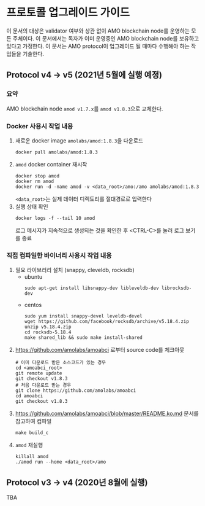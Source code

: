 # 프로토콜 업그레이드 가이드
이 문서의 대상은 validator 여부와 상관 없이 AMO blockchain node를 운영하는 모든
주체이다. 이 문서에서는 독자가 이미 운영중인 AMO blockchain node를 보유하고
있다고 가정한다. 이 문서는 AMO protocol이 업그레이드 될 때마다 수행해야 하는
작업들을 기술한다.

## Protocol v4 &rarr; v5 (2021년 5월에 실행 예정)
### 요약
AMO blockchain node `amod v1.7.x`를 `amod v1.8.3`으로 교체한다.
### Docker 사용시 작업 내용
1. 새로운 docker image `amolabs/amod:1.8.3`을 다운로드
   ```
   docker pull amolabs/amod:1.8.3
   ```
1. `amod` docker container 재시작
   ```
   docker stop amod
   docker rm amod
   docker run -d -name amod -v <data_root>/amo:/amo amolabs/amod:1.8.3
   ```
   `<data_root>`는 실제 데이터 디렉토리를 절대경로로 입력한다
1. 실행 상태 확인
   ```
   docker logs -f --tail 10 amod
   ```
   로그 메시지가 지속적으로 생성되는 것을 확인한 후 &lt;CTRL-C&gt;를 눌러 로그
   보기를 종료

### 직접 컴파일한 바이너리 사용시 작업 내용
1. 필요 라이브러리 설치 (snappy, cleveldb, rocksdb)
   * ubuntu
      ```
	  sudo apt-get install libsnappy-dev libleveldb-dev librocksdb-dev
	  ```
   * centos
      ```
	  sudo yum install snappy-devel leveldb-devel
	  wget https://github.com/facebook/rocksdb/archive/v5.18.4.zip
	  unzip v5.18.4.zip
	  cd rocksdb-5.18.4
	  make shared_lib && sudo make install-shared
	  ```
1. https://github.com/amolabs/amoabci 로부터 source code를 체크아웃
   ```
   # 이미 다운로드 받은 소스코드가 있는 경우
   cd <amoabci_root>
   git remote update
   git checkout v1.8.3
   # 처음 다운로드 받는 경우
   git clone https://github.com/amolabs/amoabci
   cd amoabci
   git checkout v1.8.3
   ```
1. https://github.com/amolabs/amoabci/blob/master/README.ko.md 문서를 참고하여
   컴파일
   ```
   make build_c
   ```
1. `amod` 재실행
   ```
   killall amod
   ./amod run --home <data_root>/amo
   ```

## Protocol v3 &rarr; v4 (2020년 8월에 실행)
TBA
